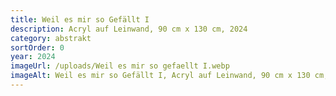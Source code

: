 ```yaml
---
title: Weil es mir so Gefällt I
description: Acryl auf Leinwand, 90 cm x 130 cm, 2024
category: abstrakt
sortOrder: 0
year: 2024
imageUrl: /uploads/Weil es mir so gefaellt I.webp
imageAlt: Weil es mir so Gefällt I, Acryl auf Leinwand, 90 cm x 130 cm, 2024
---
```

